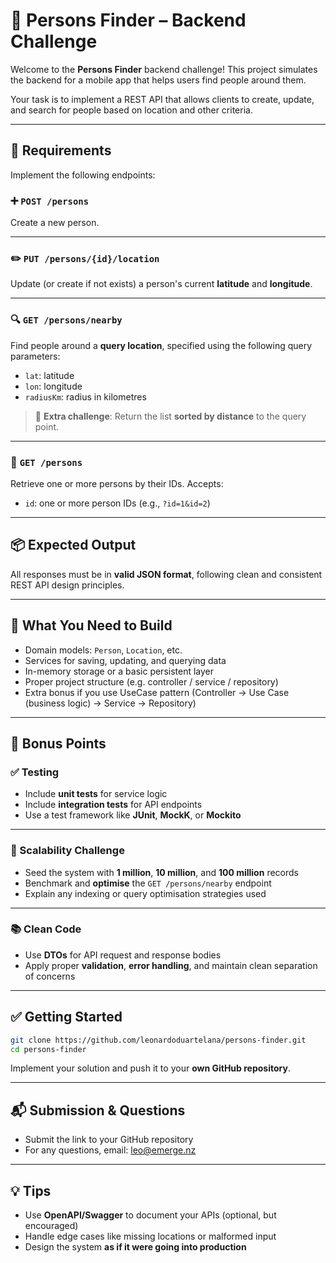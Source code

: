 # 👥 Persons Finder – Backend Challenge

Welcome to the **Persons Finder** backend challenge! This project simulates the backend for a mobile app that helps users find people around them.

Your task is to implement a REST API that allows clients to create, update, and search for people based on location and other criteria.

---

## 📌 Requirements

Implement the following endpoints:

### ➕ `POST /persons`

Create a new person.

---

### ✏️ `PUT /persons/{id}/location`

Update (or create if not exists) a person's current **latitude** and **longitude**.

---

### 🔍 `GET /persons/nearby`

Find people around a **query location**, specified using the following query parameters:

* `lat`: latitude
* `lon`: longitude
* `radiusKm`: radius in kilometres

> 🧠 **Extra challenge**: Return the list **sorted by distance** to the query point.

---

### 👤 `GET /persons`

Retrieve one or more persons by their IDs. Accepts:

* `id`: one or more person IDs (e.g., `?id=1&id=2`)

---

## 📦 Expected Output

All responses must be in **valid JSON format**, following clean and consistent REST API design principles.

---

## 🧱 What You Need to Build

* Domain models: `Person`, `Location`, etc.
* Services for saving, updating, and querying data
* In-memory storage or a basic persistent layer
* Proper project structure (e.g. controller / service / repository)
* Extra bonus if you use UseCase pattern (Controller -> Use Case (business logic) -> Service -> Repository)

---

## 🧪 Bonus Points

### ✅ Testing

* Include **unit tests** for service logic
* Include **integration tests** for API endpoints
* Use a test framework like **JUnit**, **MockK**, or **Mockito**

---

### 🧠 Scalability Challenge

* Seed the system with **1 million**, **10 million**, and **100 million** records
* Benchmark and **optimise** the `GET /persons/nearby` endpoint
* Explain any indexing or query optimisation strategies used

---

### 📚 Clean Code

* Use **DTOs** for API request and response bodies
* Apply proper **validation**, **error handling**, and maintain clean separation of concerns

---

## ✅ Getting Started

```bash
git clone https://github.com/leonardoduartelana/persons-finder.git
cd persons-finder
```

Implement your solution and push it to your **own GitHub repository**.

---

## 📬 Submission & Questions

* Submit the link to your GitHub repository
* For any questions, email: [leo@emerge.nz](mailto:leo@emerge.nz)

---

## 💡 Tips

* Use **OpenAPI/Swagger** to document your APIs (optional, but encouraged)
* Handle edge cases like missing locations or malformed input
* Design the system **as if it were going into production**
